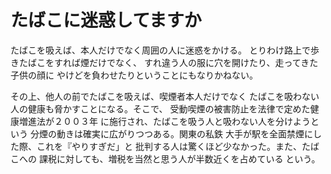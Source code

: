 # たばこに迷惑してますか

たばこを吸えば、本人だけでなく周囲の人に迷惑をかける。
とりわけ路上で歩きたばこをすれば煙だけでなく、
すれ違う人の服に穴を開けたり、走ってきた子供の顔に
やけどを負わせたりということにもなりかねない。

その上、他人の前でたばこを吸えば、喫煙者本人だけでなく
たばこを吸わない人の健康も脅かすことになる。そこで、
受動喫煙の被害防止を法律で定めた健康増進法が２００３年
に施行され、たばこを吸う人と吸わない人を分けようという
分煙の動きは確実に広がりつつある。関東の私鉄
大手が駅を全面禁煙にした際、これを『やりすぎだ」と
批判する人は驚くほど少なかった。また、たばこへの
課税に対しても、増税を当然と思う人が半数近くを占めている
という。

